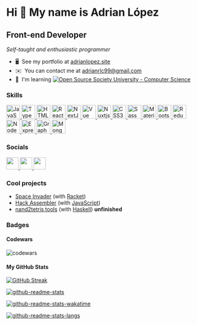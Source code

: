 Hi 👋 My name is Adrian López
=============================

Front-end Developer
-------------------

*Self-taught and enthusiastic programmer*

*   🖥️  See my portfolio at [adrianlopez.site](http://www.adrianlopez.site)
*   ✉️  You can contact me at [adrianrlc99@gmail.com](mailto:adrianrlc99@gmail.com)
*   🧠  I'm learning [![Open Source Society University - Computer Science](https://img.shields.io/badge/OSSU-computer--science-blue.svg)](https://github.com/ossu/computer-science)

### Skills

<p align="left">
  <a href="https://developer.mozilla.org/en-US/docs/Web/JavaScript" target="_blank" rel="noreferrer">
    <img src="https://raw.githubusercontent.com/danielcranney/readme-generator/main/public/icons/skills/javascript-colored.svg" width="36" height="36" alt="JavaScript" />
  </a>
  <a href="https://www.typescriptlang.org/" target="_blank" rel="noreferrer">
    <img src="https://raw.githubusercontent.com/danielcranney/readme-generator/main/public/icons/skills/typescript-colored.svg" width="36" height="36" alt="TypeScript" />
  </a>
  <a href="https://developer.mozilla.org/en-US/docs/Glossary/HTML5" target="_blank" rel="noreferrer"><img src="https://raw.githubusercontent.com/danielcranney/readme-generator/main/public/icons/skills/html5-colored.svg" width="36" height="36" alt="HTML5" /></a>
  <a href="https://reactjs.org/" target="_blank" rel="noreferrer">
    <img src="https://raw.githubusercontent.com/danielcranney/readme-generator/main/public/icons/skills/react-colored.svg" width="36" height="36" alt="React" />
  </a>
  <a href="https://nextjs.org/docs" target="_blank" rel="noreferrer">
    <img src="https://raw.githubusercontent.com/danielcranney/readme-generator/main/public/icons/skills/nextjs-colored-dark.svg" width="36" height="36" alt="NextJs" />
  </a>
  <a href="https://vuejs.org/" target="_blank" rel="noreferrer">
    <img src="https://raw.githubusercontent.com/danielcranney/readme-generator/main/public/icons/skills/vuejs-colored.svg" width="36" height="36" alt="Vue" />
  </a>
  <a href="https://nuxtjs.org/" target="_blank" rel="noreferrer">
    <img src="https://raw.githubusercontent.com/danielcranney/readme-generator/main/public/icons/skills/nuxtjs-colored.svg" width="36" height="36" alt="Nuxtjs" />
  </a>
  <a href="https://www.w3.org/TR/CSS/#css" target="_blank" rel="noreferrer">
    <img src="https://raw.githubusercontent.com/danielcranney/readme-generator/main/public/icons/skills/css3-colored.svg" width="36" height="36" alt="CSS3" />
  </a>
  <a href="https://sass-lang.com/" target="_blank" rel="noreferrer">
    <img src="https://raw.githubusercontent.com/danielcranney/readme-generator/main/public/icons/skills/sass-colored.svg" width="36" height="36" alt="Sass" />
  </a>
  <a href="https://mui.com/" target="_blank" rel="noreferrer">
    <img src="https://raw.githubusercontent.com/danielcranney/readme-generator/main/public/icons/skills/materialui-colored.svg" width="36" height="36" alt="Material UI" />
  </a>
  <a href="https://getbootstrap.com/" target="_blank" rel="noreferrer">
    <img src="https://raw.githubusercontent.com/danielcranney/readme-generator/main/public/icons/skills/bootstrap-colored.svg" width="36" height="36" alt="Bootstrap" />
  </a>
  <a href="https://redux.js.org/" target="_blank" rel="noreferrer">
    <img src="https://raw.githubusercontent.com/danielcranney/readme-generator/main/public/icons/skills/redux-colored.svg" width="36" height="36" alt="Redux" />
  </a>
  <a href="https://nodejs.org/en/" target="_blank" rel="noreferrer">
    <img src="https://raw.githubusercontent.com/danielcranney/readme-generator/main/public/icons/skills/nodejs-colored.svg" width="36" height="36" alt="NodeJS" />
  </a>
  <a href="https://expressjs.com/" target="_blank" rel="noreferrer">
    <img src="https://raw.githubusercontent.com/danielcranney/readme-generator/main/public/icons/skills/express-colored-dark.svg" width="36" height="36" alt="Express" />
  </a>
  <a href="https://graphql.org/" target="_blank" rel="noreferrer">
    <img src="https://raw.githubusercontent.com/danielcranney/readme-generator/main/public/icons/skills/graphql-colored.svg" width="36" height="36" alt="GraphQL" />
  </a>
  <a href="https://www.mongodb.com/" target="_blank" rel="noreferrer">
    <img src="https://raw.githubusercontent.com/danielcranney/readme-generator/main/public/icons/skills/mongodb-colored.svg" width="36" height="36" alt="MongoDB" />
  </a>
</p>
                    
### Socials
            
<p align="left">                      
  <a href="https://www.github.com/adrianrl99" target="_blank" rel="noreferrer">
    <img src="https://raw.githubusercontent.com/danielcranney/readme-generator/main/public/icons/socials/github-dark.svg" width="32" height="32" />
  </a>                    
  <a href="https://www.linkedin.com/in/adrian-lópez" target="_blank" rel="noreferrer">
    <img src="https://raw.githubusercontent.com/danielcranney/readme-generator/main/public/icons/socials/linkedin.svg" width="32" height="32" />
  </a>                      
  <a href="https://www.twitter.com/Adrianrlc" target="_blank" rel="noreferrer">
    <img src="https://raw.githubusercontent.com/danielcranney/readme-generator/main/public/icons/socials/twitter.svg" width="32" height="32" />
  </a>
</p>


### Cool projects

- [Space Invader](https://github.com/adrianrl99/space-invaders.rkt) (with [Racket](https://racket-lang.org/))
- [Hack Assembler](https://github.com/adrianrl99/hack-assembler) (with [JavaScript](https://developer.mozilla.org/en-US/docs/Web/javascript))
- [nand2tetris tools](https://github.com/adrianrl99/nand2tetris-tools) (with [Haskell](https://haskell.org/)) **unfinished**

### Badges

#### Codewars

![codewars](https://www.codewars.com/users/adrianrl99/badges/large)

#### My GitHub Stats

[![GitHub Streak](https://github-readme-streak-stats.herokuapp.com?user=adrianrl99&theme=onedark&hide_border=true&date_format=j%20M%5B%20Y%5D)](https://github.com/denvercoder1/github-readme-streak-stats)

[![github-readme-stats](https://github-readme-stats.vercel.app/api?username=adrianrl99&count_private=true&theme=onedark&hide_border=true&border_radius=4px)](https://github.com/anuraghazra/github-readme-stats)

[![github-readme-stats-wakatime](https://github-readme-stats.vercel.app/api/wakatime?username=adrianrl99&theme=onedark&hide_border=true&border_radius=4px&langs_count=6&layout=compact)](https://github.com/anuraghazra/github-readme-stats)

[![github-readme-stats-langs](https://github-readme-stats.vercel.app/api/top-langs/?username=adrianrl99&count_private=true&theme=onedark&langs_count=6&layout=compact&hide_border=true&border_radius=4px)](https://github.com/anuraghazra/github-readme-stats)


